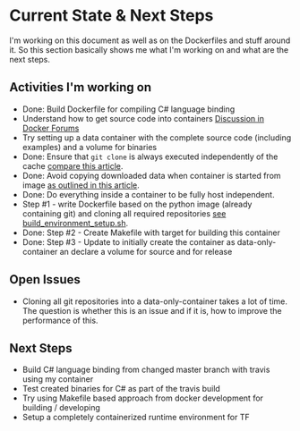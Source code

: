 # Current State & Next Steps

I'm working on this document as well as on the Dockerfiles and stuff around it. So this section basically shows me what I'm working on and what are the next steps.

## Activities I'm working on

-	Done: Build Dockerfile for compiling C# language binding
-	Understand how to get source code into containers [Discussion in Docker Forums](https://forums.docker.com/t/best-practices-for-getting-code-into-a-container-git-clone-vs-copy-vs-data-container/4077)
-	Try setting up a data container with the complete source code (including examples) and a volume for binaries
 -	Done: Ensure that `git clone` is always executed independently of the cache [compare this article](http://thenewstack.io/understanding-the-docker-cache-for-faster-builds/).
 -	Done: Avoid copying downloaded data when container is started from image [as outlined in this article](https://jpetazzo.github.io/2015/01/19/dockerfile-and-data-in-volumes/).
 -	Done: Do everything inside a container to be fully host independent.
 -	Step #1 - write Dockerfile based on the python image (already containing git) and cloning all required repositories [see build_environment_setup.sh](https://github.com/Tinkerforge/generators/blob/master/build_environment_setup.sh).
 -	Done: Step #2 - Create Makefile with target for building this container
 -	Done: Step #3 - Update to initially create the container as data-only-container an declare a volume for source and for release

## Open Issues

-	Cloning all git repositories into a data-only-container takes a lot of time. The question is whether this is an issue and if it is, how to improve the performance of this.

## Next Steps

-	Build C# language binding from changed master branch with travis using my container
-	Test created binaries for C# as part of the travis build
-	Try using Makefile based approach from docker development for building / developing
-	Setup a completely containerized runtime environment for TF
